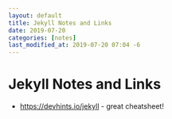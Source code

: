 ```yaml
---
layout: default
title: Jekyll Notes and Links
date: 2019-07-20
categories: [notes]
last_modified_at: 2019-07-20 07:04 -6
---
```


# Jekyll Notes and Links

- https://devhints.io/jekyll - great cheatsheet!